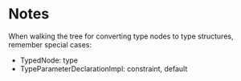 # Notes

When walking the tree for converting type nodes to type structures, remember special cases:

- TypedNode: type
- TypeParameterDeclarationImpl: constraint, default
